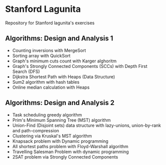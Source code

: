 # Stanford Lagunita

Repository for Stanford lagunita's exercises

## Algorithms: Design and Analysis 1

- Counting inversions with MergeSort
- Sorting array with QuickSort
- Graph's minimum cuts count with Karger alghoritm
- Graph's Strongly Connected Components (SCCs) with Depth First Search (DFS)
- Dijkstra Shortest Path with Heaps (Data Structure)
- Sum2 algorithm with hash tables
- Online median calculation with Heaps

## Algorithms: Design and Analysis 2

- Task scheduling greedy algorithm
- Prim's Minimum Spanning Tree (MST) algorithm
- Union-Find (Disjoint sets) data structure with lazy-unions, union-by-rank and path-compression
- Clustering via Kruskal's MST algorithm
- Knapsack problem with Dynamic programming
- All shortest paths problem with Floyd-Warshall algorithm
- Travelling Salesman Problem with dynamic programming
- 2SAT problem via Strongly Connected Components